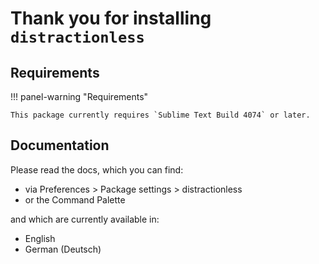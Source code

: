 # Thank you for installing `distractionless`

## Requirements

!!! panel-warning "Requirements"

    This package currently requires `Sublime Text Build 4074` or later.

## Documentation

Please read the docs, which you can find:

* via Preferences > Package settings > distractionless
* or the Command Palette

and which are currently available in:

* English
* German (Deutsch)
